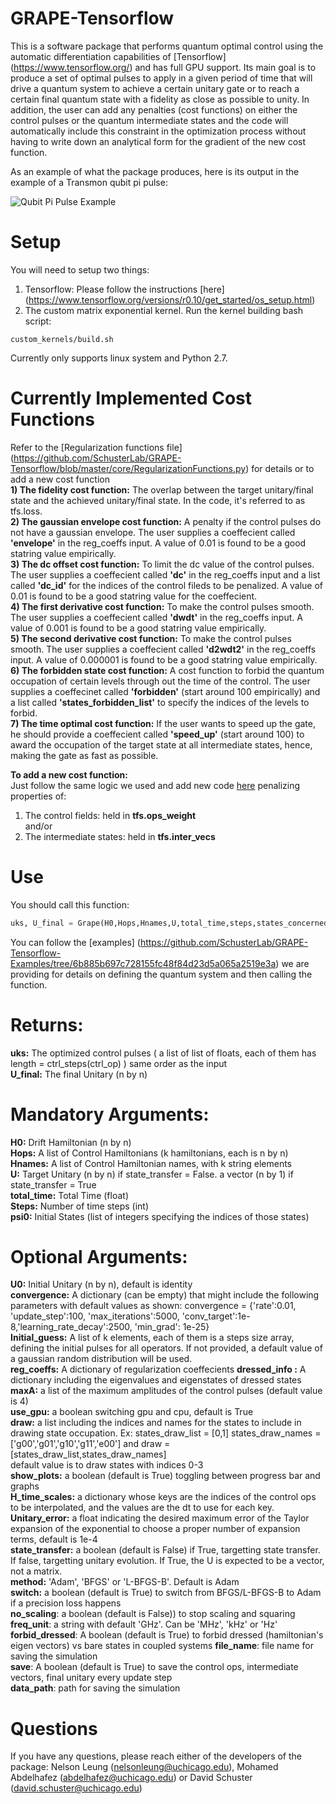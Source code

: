 # GRAPE-Tensorflow
This is a software package that performs quantum optimal control using the automatic differentiation capabilities of [Tensorflow] (https://www.tensorflow.org/) and has full GPU support. Its main goal is to produce a set of optimal pulses to apply in a given period of time that will drive a quantum system to achieve a certain unitary gate or to reach a certain final quantum state with a fidelity as close as possible to unity. In addition, the user can add any penalties (cost functions) on either the control pulses or the quantum intermediate states and the code will automatically include this constraint in the optimization process without having to write down an analytical form for the gradient of the new cost function.    

As an example of what the package produces, here is its output in the example of a Transmon qubit pi pulse:  


![Qubit Pi Pulse Example](http://i.imgur.com/C0XyIV8.png)

# Setup  
You will need to setup two things:  
1) Tensorflow: Please follow the instructions [here] (https://www.tensorflow.org/versions/r0.10/get_started/os_setup.html)  
2) The custom matrix exponential kernel. Run the kernel building bash script:
```
custom_kernels/build.sh
```
Currently only supports linux system and Python 2.7.

# Currently Implemented Cost Functions  
Refer to the [Regularization functions file] (https://github.com/SchusterLab/GRAPE-Tensorflow/blob/master/core/RegularizationFunctions.py) for details or to add a new cost function  
 **1) The fidelity cost function:** The overlap between the target unitary/final state and the achieved unitary/final state. In the code, it's referred to as tfs.loss.  
 **2) The gaussian envelope cost function:** A penalty if the control pulses do not have a gaussian envelope. The user supplies a coeffecient called **'envelope'** in the reg_coeffs input. A value of 0.01 is found to be a good statring value empirically.  
 **3) The dc offset cost function:** To limit the dc value of the control pulses. The user supplies a coeffecient called **'dc'** in the reg_coeffs input and a list called **'dc_id'** for the indices of the control fileds to be penalized. A value of 0.01 is found to be a good statring value for the coeffecient.  
 **4) The first derivative cost function:** To make the control pulses smooth. The user supplies a coeffecient called **'dwdt'** in the reg_coeffs input. A value of 0.001 is found to be a good statring value empirically.  
 **5) The second derivative cost function:** To make the control pulses smooth. The user supplies a coeffecient called **'d2wdt2'** in the reg_coeffs input. A value of 0.000001 is found to be a good statring value empirically.  
 **6) The forbidden state cost function:** A cost function to forbid the quantum occupation of certain levels through out the time of the control. The user supplies a coeffecinet called **'forbidden'** (start around 100 empirically) and a list called **'states_forbidden_list'** to specify the indices of the levels to forbid.  
 **7) The time optimal cost function:** If the user wants to speed up the gate, he should provide a coeffecient called **'speed_up'** (start around 100) to award the occupation of the target state at all intermediate states, hence, making the gate as fast as possible.   
 
 **To add a new cost function:**  
Just follow the same logic we used and add new code [here](https://github.com/SchusterLab/GRAPE-Tensorflow/blob/master/core/RegularizationFunctions.py) penalizing properties of:  
1) The control fields: held in **tfs.ops_weight**  
and/or  
2) The intermediate states: held in **tfs.inter_vecs**    
 

# Use   
 You should call this function:  
```python
uks, U_final = Grape(H0,Hops,Hnames,U,total_time,steps,states_concerned_list,convergence, U0, reg_coeffs,dressed_info, maxA ,use_gpu, draw, initial_guess, evolve_only,show_plots, H_time_scales, unitary_error, method,state_transfer, switch,no_scaling, freq_unit, file_name, save, data_path) 
```
 
 You can follow the [examples] (https://github.com/SchusterLab/GRAPE-Tensorflow-Examples/tree/6b885b697c728155fc48f84d23d5a065a2519e3a) we are providing for details on defining the quantum system and then calling the function.   
 
# Returns:  
 **uks:** The optimized control pulses  ( a list of list of floats, each of them has length  = ctrl_steps(ctrl_op) ) same order as the input  
 **U_final:** The final Unitary (n by n)  
 
# Mandatory Arguments:  
 **H0:** Drift Hamiltonian (n by n)   
 **Hops:** A list of Control Hamiltonians  (k hamiltonians, each is n by n)  
 **Hnames:** A list of Control Hamiltonian names, with k string elements  
 **U:** Target Unitary (n by n)  if state_transfer = False. a vector (n by 1) if state_transfer = True  
 **total_time:** Total Time (float)  
 **Steps:** Number of time steps (int)  
 **psi0:** Initial States (list of integers specifying the indices of those states)  
 
# Optional Arguments:  
 **U0:** Initial Unitary (n by n), default is identity  
 **convergence:** A dictionary (can be empty) that might include the following parameters with default values as shown:
                convergence = {'rate':0.01, 'update_step':100, 'max_iterations':5000,
                'conv_target':1e-8,'learning_rate_decay':2500, 'min_grad': 1e-25}   
 **Initial_guess:** A list of k elements, each of them is a steps size array, defining the initial pulses for all operators. If not provided, a default value of a gaussian random distribution will be used.  
 **reg_coeffs:** A dictionary of regularization coeffecients
 **dressed_info :** A dictionary including the eigenvalues and eigenstates of dressed states
 **maxA:** a list of the maximum amplitudes of the control pulses (default value is 4)   
 **use_gpu:** a boolean switching gpu and cpu, default is True   
 **draw:** a list including the indices and names for the states to include in drawing state occupation. Ex: states_draw_list = [0,1]
 states_draw_names = ['g00','g01','g10','g11','e00'] and  draw = [states_draw_list,states_draw_names]  
 default value is to draw states with indices 0-3  
 **show_plots:** a boolean (default is True) toggling between progress bar and graphs  
 **H_time_scales:** a dictionary whose keys are the indices of the control ops to be interpolated, and the values are the dt to use for each key.    
 **Unitary_error:** a float indicating the desired maximum error of the Taylor expansion of the exponential to choose a proper number of expansion terms, default is 1e-4  
 **state_transfer:** a boolean (default is False) if True, targetting state transfer. If false, targetting unitary evolution. If True, the U is expected to be a vector, not a matrix.    
 **method:** 'Adam', 'BFGS'   or 'L-BFGS-B'. Default is Adam   
 **switch:** a boolean (default is True) to switch from BFGS/L-BFGS-B to Adam if a precision loss happens  
 **no_scaling**:  a boolean (default is False)) to stop scaling and squaring  
 **freq_unit**: a string with default 'GHz'. Can be 'MHz', 'kHz' or 'Hz'  
 **forbid_dressed**: A boolean (default is True) to forbid dressed (hamiltonian's eigen vectors) vs bare states in coupled systems 
 **file_name**: file name for saving the simulation  
 **save**: A boolean (default is True) to save the control ops, intermediate vectors, final unitary every update step  
 **data_path**: path for saving the simulation  

# Questions
If you have any questions, please reach either of the developers of the package: Nelson Leung (nelsonleung@uchicago.edu), Mohamed Abdelhafez (abdelhafez@uchicago.edu) or David Schuster (david.schuster@uchicago.edu)
